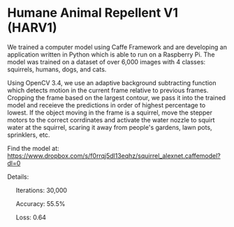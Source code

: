 # Humane Animal Repellent V1 (HARV1)
We trained a computer model using Caffe Framework and are developing an application written in Python which is able to run on 
a Raspberry Pi. The model was trained on a dataset of over 6,000 images with 4 classes: squirrels, humans, dogs, and cats.

Using OpenCV 3.4, we use an adaptive background subtracting function which detects motion in the current frame relative to 
previous frames. Cropping the frame based on the largest contour, we pass it into the trained model and receieve the 
predictions in order of highest percentage to lowest. If the object moving in the frame is a squirrel, move the stepper motors 
to the correct corrdinates and activate the water nozzle to squirt water at the squirrel, scaring it away from people's gardens,
lawn pots, sprinklers, etc.

Find the model at: https://www.dropbox.com/s/f0rrqj5dl13eqhz/squirrel_alexnet.caffemodel?dl=0

Details:<p>&nbsp;&nbsp;&nbsp;&nbsp;&nbsp;Iterations: 30,000<p>&nbsp;&nbsp;&nbsp;&nbsp;&nbsp;Accuracy: 55.5%<p>&nbsp;&nbsp;&nbsp;&nbsp;&nbsp;Loss: 0.64
